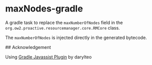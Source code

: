 # maxNodes-gradle

A gradle task to replace the `maxNumberOfNodes` field in
the `org.ow2.proactive.resourcemanager.core.RMCore` class.

The `maxNumberOfNodes` is injected directly in the generated bytecode.

## Acknowledgement

Using [Gradle Javassist Plugin](https://github.com/darylteo/javassist-gradle-plugin) by darylteo
